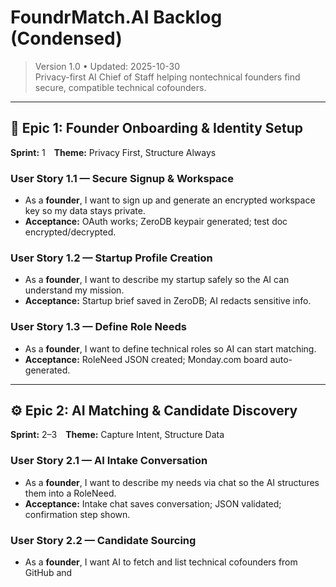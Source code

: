 # FoundrMatch.AI Backlog (Condensed)
> Version 1.0 • Updated: 2025-10-30  
> Privacy-first AI Chief of Staff helping nontechnical founders find secure, compatible technical cofounders.

---

## 🧩 Epic 1: Founder Onboarding & Identity Setup  
**Sprint:** 1 **Theme:** Privacy First, Structure Always  

### User Story 1.1 — Secure Signup & Workspace
- As a **founder**, I want to sign up and generate an encrypted workspace key so my data stays private.  
- **Acceptance:** OAuth works; ZeroDB keypair generated; test doc encrypted/decrypted.

### User Story 1.2 — Startup Profile Creation  
- As a **founder**, I want to describe my startup safely so the AI can understand my mission.  
- **Acceptance:** Startup brief saved in ZeroDB; AI redacts sensitive info.

### User Story 1.3 — Define Role Needs  
- As a **founder**, I want to define technical roles so AI can start matching.  
- **Acceptance:** RoleNeed JSON created; Monday.com board auto-generated.

---

## ⚙️ Epic 2: AI Matching & Candidate Discovery  
**Sprint:** 2–3 **Theme:** Capture Intent, Structure Data  

### User Story 2.1 — AI Intake Conversation  
- As a **founder**, I want to describe my needs via chat so the AI structures them into a RoleNeed.  
- **Acceptance:** Intake chat saves conversation; JSON validated; confirmation step shown.

### User Story 2.2 — Candidate Sourcing  
- As a **founder**, I want AI to fetch and list technical cofounders from GitHub and

